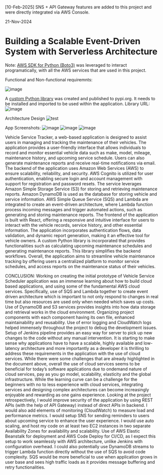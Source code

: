 [10-Feb-2025] SNS + API Gateway features are added to this project and were directly integrated via AWS Console. 

21-Nov-2024
# **Building a Scalable Event-Driven System with Serverless Architecture**

Note: [AWS SDK for Python (Boto3)](https://boto3.amazonaws.com/v1/documentation/api/latest/index.html) was leveraged to interact programatically, with all the AWS services that are used in this project.  

Functional and Non-functional requiremnts:

![image](https://github.com/user-attachments/assets/135e9801-4540-40ae-8b75-e5192e88e952)

A [custom Python library](https://pypi.org/project/maintenance-utils/)  was created and published to pypi.org. It needs to be installed and imported to be used within the application.
Library URL:   
![image](https://github.com/user-attachments/assets/8f0370ec-f678-40b6-ae44-cb7940338706)

Architecture Design
![test](https://github.com/user-attachments/assets/1d8f5fb4-66fb-44b5-9c64-dba2b00460d4)

App Screenshots:
![image](https://github.com/user-attachments/assets/ebdca855-4212-42cd-bde4-d5e16094a28e)
![image](https://github.com/user-attachments/assets/f933cb22-356f-4c08-bf97-3ec838ad492e)
![image](https://github.com/user-attachments/assets/a25f4511-6854-4781-9781-069f5a122156)

Vehicle Service Tracker, a web-based application is designed to assist users in managing and tracking the maintenance of their vehicles. The application provides a user-friendly interface that allows individuals to record and monitor essential vehicle data such as make, model, mileage,
maintenance history, and upcoming service schedule. Users can also generate maintenance reports and receive real-time notifications via email. The backend of the application uses Amazon Web Services (AWS) to ensure scalability, reliability, and security. AWS Cognito is utilized for user authentication, enabling secure login and account management with support for registration and password resets. The service leverages Amazon Simple Storage Service (S3) for
storing and retrieving maintenance reports. Amazon DynamoDB is used as the database for storing vehicle and service information. AWS Simple Queue Service (SQS) and Lambda are integrated to create an event-driven architecture, where Lambda function process incoming messages and trigger automated actions, such as generating and storing maintenance reports. The frontend of the application is built with React, offering a responsive and intuitive interface for users to interact with the vehicle records, service history, and other essential information. The application incorporates authentication flows, data validation, and dynamic report generation, making it an effective tool for vehicle owners. A custom Python library is incorporated that provides functionalities such as calculating upcoming maintenance schedules and generating maintenance reports. This library simplifies the backend workflows. Overall, the application aims to streamline vehicle maintenance tracking by offering users a centralized platform to monitor service schedules, and access reports on the maintenance status of their vehicles. 

CONCLUSION: Working on creating the initial prototype of Vehicle Service Scheduler application was an immense learning about how to build cloud based applications, and using some of the fundamental AWS cloud services. Specifically, use of SQS and Lambda together to create event driven architecture which is important to not only respond to changes in real time but also resources are used only when needed which saves up costs. Use of DynamoDB and S3 services provides insights into how data storage and retrieval works in the cloud environment. Organizing project components with each component having its own file, enhanced maintainability and reusability. Use of error logging and CloudWatch logs helped immensely throughout the project to debug the development issues. Setup
of Jenkins pipeline provides an easy way for server to pick up new changes to the code without any manual intervention. It is starting to make sense why applications have to have a scalable, highly available and low-latency architecture and more importantly as a developer it is thrilling to address these
requirements in the application with the use of cloud services. While there were some challenges that are already highlighted in the document above, overall the use of cloud services seems to be beneficial for today’s software applications due to ondemand nature of cloud services, pay as you go model, scalability, elasticity and the global infrastructure. While the learning curve can be a challenge for the beginners with no to less experience with cloud services, integrating services and designing complex architectures can become increasingly enjoyable and rewarding as one gains experience. Looking at the project retrospectively, I would improve security of the application by using REST APIs (with the help of API Gateway) instead of direct APIs in backend. I would also add elements of monitoring (CloudWatch) to measure load and performance metrics. I would setup SNS for sending reminders to users about upcoming service to enhance the user experience. I would use auto scaling, and host my code on at least two EC2 instances in two separate Availability Zones for
availability and scalability. Use of AWS Elastic Beanstalk for deployment and AWS Code Deploy for CI/CD, as I expect this setup to work seamlessly with AWS architecture, unlike Jenkins with configuration overhead. I could also potentially use DynamoDB streams to trigger Lambda function directly without the use of SQS to avoid code complexity. SQS would be more beneficial to use when application grows in user base and sees high traffic loads as it provides message buffering and retry functionalities.




